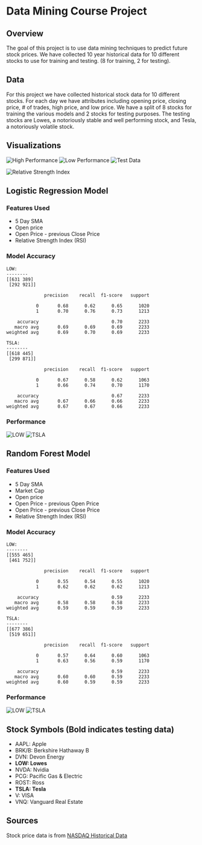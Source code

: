 # Data Mining Course Project
## Overview
The goal of this project is to use data mining techniques to predict future stock prices.  We have collected 10 year historical data for 10 different stocks to use for training and testing. (8 for training, 2 for testing).

## Data
For this project we have collected historical stock data for 10 different stocks.  For each day we have attributes including opening price, closing price, # of trades, high price, and low price.  We have a split of 8 stocks for training the various models and 2 stocks for testing purposes.  The testing stocks are Lowes, a notoriously stable and well performing stock, and Tesla, a notoriously volatile stock.

## Visualizations
![High Performance](./visualizations/high_perf.svg)
![Low Performance](./visualizations/low_perf.svg)
![Test Data](./visualizations/test.svg)

![Relative Strength Index](./visualizations/AAPL_rsi.svg)

## Logistic Regression Model
### Features Used
- 5 Day SMA
- Open price
- Open Price - previous Close Price
- Relative Strength Index (RSI)

### Model Accuracy
```
LOW:
--------
[[631 389]
 [292 921]]

              precision    recall  f1-score   support

           0       0.68      0.62      0.65      1020
           1       0.70      0.76      0.73      1213

    accuracy                           0.70      2233
   macro avg       0.69      0.69      0.69      2233
weighted avg       0.69      0.70      0.69      2233

TSLA:
--------
[[618 445]
 [299 871]]

              precision    recall  f1-score   support

           0       0.67      0.58      0.62      1063
           1       0.66      0.74      0.70      1170

    accuracy                           0.67      2233
   macro avg       0.67      0.66      0.66      2233
weighted avg       0.67      0.67      0.66      2233
```

### Performance
![LOW](./results/LOW_logistic_regr.svg)
![TSLA](./results/TSLA_logistic_regr.svg)

## Random Forest Model
### Features Used
- 5 Day SMA
- Market Cap
- Open price
- Open Price - previous Open Price
- Open Price - previous Close Price
- Relative Strength Index (RSI)

### Model Accuracy
```
LOW:
--------
[[555 465]
 [461 752]]

              precision    recall  f1-score   support

           0       0.55      0.54      0.55      1020
           1       0.62      0.62      0.62      1213

    accuracy                           0.59      2233
   macro avg       0.58      0.58      0.58      2233
weighted avg       0.59      0.59      0.59      2233

TSLA:
--------
[[677 386]
 [519 651]]

              precision    recall  f1-score   support

           0       0.57      0.64      0.60      1063
           1       0.63      0.56      0.59      1170

    accuracy                           0.59      2233
   macro avg       0.60      0.60      0.59      2233
weighted avg       0.60      0.59      0.59      2233
```

### Performance
![LOW](./results/LOW_random_forest.svg)
![TSLA](./results/TSLA_random_forest.svg)

## Stock Symbols (Bold indicates testing data)
- AAPL: Apple
- BRK/B: Berkshire Hathaway B
- DVN: Devon Energy
- **LOW: Lowes**
- NVDA: Nvidia
- PCG: Pacific Gas & Electric
- ROST: Ross
- **TSLA: Tesla**
- V: VISA
- VNQ: Vanguard Real Estate

## Sources
Stock price data is from [NASDAQ Historical Data](https://www.nasdaq.com/market-activity/quotes/historical)

